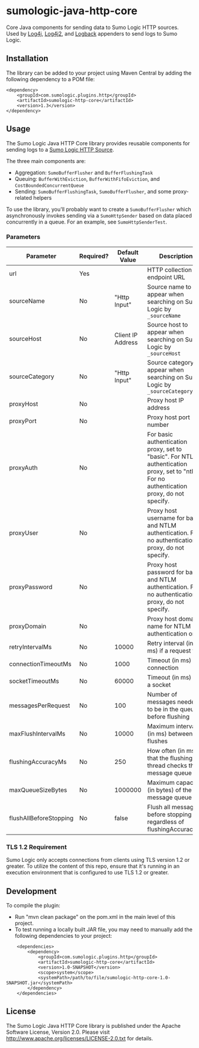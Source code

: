 # sumologic-java-http-core

Core Java components for sending data to Sumo Logic HTTP sources.  Used by [Log4j](https://github.com/SumoLogic/sumo-log4j-appender), [Log4j2](https://github.com/SumoLogic/sumologic-log4j2-appender), and [Logback](https://github.com/SumoLogic/sumologic-logback-appender) appenders to send logs to Sumo Logic.

## Installation

The library can be added to your project using Maven Central by adding the following dependency to a POM file:

```
<dependency>
    <groupId>com.sumologic.plugins.http</groupId>
    <artifactId>sumologic-http-core</artifactId>
    <version>1.3</version>
</dependency>
```

## Usage

The Sumo Logic Java HTTP Core library provides reusable components for sending logs to a [Sumo Logic HTTP Source](https://help.sumologic.com/Send-Data/Sources/02Sources-for-Hosted-Collectors/HTTP-Source).

The three main components are:

- Aggregation: `SumoBufferFlusher` and `BufferFlushingTask`
- Queuing: `BufferWithEviction`, `BufferWithFifoEviction`, and `CostBoundedConcurrentQueue`
- Sending: `SumoBufferFlushingTask`, `SumoBufferFlusher`, and some proxy-related helpers

To use the library, you'll probably want to create a `SumoBufferFlusher` which asynchronously invokes sending via a `SumoHttpSender` based on data placed concurrently in a queue.  For an example, see `SumoHttpSenderTest`.

### Parameters
| Parameter             | Required? | Default Value | Description                                                                                                                                |
|-----------------------|----------|---------------|--------------------------------------------------------------------------------------------------------------------------------------------|
| url                   | Yes      |               | HTTP collection endpoint URL                                                                                                               |
| sourceName            | No       | "Http Input"              | Source name to appear when searching on Sumo Logic by `_sourceName`                                                                                                        |
| sourceHost            | No       | Client IP Address              | Source host to appear when searching on Sumo Logic by `_sourceHost`                                                                                                         |
| sourceCategory        | No       | "Http Input"              | Source category to appear when searching on Sumo Logic by `_sourceCategory`                                                                                                         |
| proxyHost             | No       |               | Proxy host IP address                                                                                                                      |
| proxyPort             | No       |               | Proxy host port number                                                                                                                     |
| proxyAuth             | No       |               | For basic authentication proxy, set to "basic". For NTLM authentication proxy, set to "ntlm". For no authentication proxy, do not specify. |
| proxyUser             | No       |               | Proxy host username for basic and NTLM authentication. For no authentication proxy, do not specify.                                        |
| proxyPassword         | No       |               | Proxy host password for basic and NTLM authentication. For no authentication proxy, do not specify.                                        |
| proxyDomain           | No       |               | Proxy host domain name for NTLM authentication only                                                                                        |
| retryIntervalMs         | No       | 10000         | Retry interval (in ms) if a request fails                                                                                                  |
| connectionTimeoutMs     | No       | 1000          | Timeout (in ms) for connection                                                                                                             |
| socketTimeoutMs         | No       | 60000         | Timeout (in ms) for a socket                                                                                                               |
| messagesPerRequest    | No       | 100           | Number of messages needed to be in the queue before flushing                                                                               |
| maxFlushIntervalMs      | No       | 10000         | Maximum interval (in ms) between flushes                                                                                                   |
| flushingAccuracyMs      | No       | 250           | How often (in ms) that the flushing thread checks the message queue                                                                        |
| maxQueueSizeBytes     | No       | 1000000       | Maximum capacity (in bytes) of the message queue
| flushAllBeforeStopping| No       | false         | Flush all messages before stopping regardless of flushingAccuracyMs

### TLS 1.2 Requirement

Sumo Logic only accepts connections from clients using TLS version 1.2 or greater. To utilize the content of this repo, ensure that it's running in an execution environment that is configured to use TLS 1.2 or greater.

## Development

To compile the plugin:
- Run "mvn clean package" on the pom.xml in the main level of this project.
- To test running a locally built JAR file, you may need to manually add the following dependencies to your project:
```
    <dependencies>
        <dependency>
            <groupId>com.sumologic.plugins.http</groupId>
            <artifactId>sumologic-http-core</artifactId>
            <version>1.0-SNAPSHOT</version>
            <scope>system</scope>
            <systemPath>/path/to/file/sumologic-http-core-1.0-SNAPSHOT.jar</systemPath>
        </dependency>
    </dependencies>
```

## License

The Sumo Logic Java HTTP Core library is published under the Apache Software License, Version 2.0. Please visit http://www.apache.org/licenses/LICENSE-2.0.txt for details.
